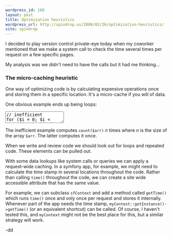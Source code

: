 ```yaml
---
wordpress_id: 169
layout: post
title: Optimization heuristics
wordpress_url: http://spindrop.us/2008/02/26/optimization-heuristics/
site: spindrop
---
```

I decided to play version control private-eye today when my coworker mentioned that we make a system call to check the time several times per request on a few specific pages.

My analysis was we didn't need to have the calls but it had me thinking...
<!--more-->

### The micro-caching heuristic

One way of optimizing code is by calculating expensive operations once and storing them in a specific location.  It's a micro-cache if you will of data.

One obvious example ends up being loops:

<div><textarea name="code" class="php">
// inefficient
for ($i = 0; $i < count($arr); $i++)
{
// magic
}

// efficient
$arr_size = count($arr);
for ($i = 0; $i < $arr_size; $i++)
{
// magic
}
</textarea></div>

The inefficient example computes `count($arr)` *n* times where *n* is the size of the array `$arr`.  The latter computes it once.

When we write and review code we should look out for loops and repeated code.  These elements can be pulled out.

With some data lookups like system calls or queries we can apply a request-wide caching.  In a symfony app, for example, we might need to calculate the time stamp in several locations throughout the code.  Rather than calling `time()` throughout the code, we can create a site wide accessible attribute that has the same value.

For example, we can subclass `sfContext` and add a method called `getTime()` which runs `time()` once and only once per request and stores it internally.  Whenever part of the app needs the time stamp, `myContext::getInstance()->getTime()` (or an equivalent shortcut) can be called.  Of course, I haven't tested this, and `myContext` might not be the best place for this, but a similar strategy will work.

-dd
